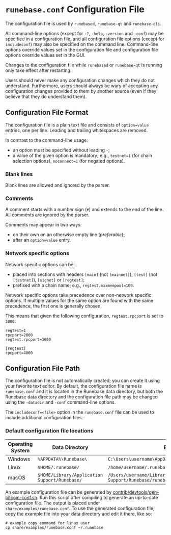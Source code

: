 # `runebase.conf` Configuration File

The configuration file is used by `runebased`, `runebase-qt` and `runebase-cli`.

All command-line options (except for `-?`, `-help`, `-version` and `-conf`) may be specified in a configuration file, and all configuration file options (except for `includeconf`) may also be specified on the command line. Command-line options override values set in the configuration file and configuration file options override values set in the GUI.

Changes to the configuration file while `runebased` or `runebase-qt` is running only take effect after restarting.

Users should never make any configuration changes which they do not understand. Furthermore, users should always be wary of accepting any configuration changes provided to them by another source (even if they believe that they do understand them).

## Configuration File Format

The configuration file is a plain text file and consists of `option=value` entries, one per line. Leading and trailing whitespaces are removed.

In contrast to the command-line usage:
- an option must be specified without leading `-`;
- a value of the given option is mandatory; e.g., `testnet=1` (for chain selection options), `noconnect=1` (for negated options).

### Blank lines

Blank lines are allowed and ignored by the parser.

### Comments

A comment starts with a number sign (`#`) and extends to the end of the line. All comments are ignored by the parser.

Comments may appear in two ways:
- on their own on an otherwise empty line (_preferable_);
- after an `option=value` entry.

### Network specific options

Network specific options can be:
- placed into sections with headers `[main]` (not `[mainnet]`), `[test]` (not `[testnet]`), `[signet]` or `[regtest]`;
- prefixed with a chain name; e.g., `regtest.maxmempool=100`.

Network specific options take precedence over non-network specific options.
If multiple values for the same option are found with the same precedence, the
first one is generally chosen.

This means that given the following configuration, `regtest.rpcport` is set to `3000`:

```
regtest=1
rpcport=2000
regtest.rpcport=3000

[regtest]
rpcport=4000
```

## Configuration File Path

The configuration file is not automatically created; you can create it using your favorite text editor. By default, the configuration file name is `runebase.conf` and it is located in the Runebase data directory, but both the Runebase data directory and the configuration file path may be changed using the `-datadir` and `-conf` command-line options.

The `includeconf=<file>` option in the `runebase.conf` file can be used to include additional configuration files.

### Default configuration file locations

Operating System | Data Directory | Example Path
-- | -- | --
Windows | `%APPDATA%\Runebase\` | `C:\Users\username\AppData\Roaming\Runebase\runebase.conf`
Linux | `$HOME/.runebase/` | `/home/username/.runebase/runebase.conf`
macOS | `$HOME/Library/Application Support/Runebase/` | `/Users/username/Library/Application Support/Runebase/runebase.conf`

An example configuration file can be generated by [contrib/devtools/gen-bitcoin-conf.sh](../contrib/devtools/gen-bitcoin-conf.sh).
Run this script after compiling to generate an up-to-date configuration file.
The output is placed under `share/examples/runebase.conf`.
To use the generated configuration file, copy the example file into your data directory and edit it there, like so:

```
# example copy command for linux user
cp share/examples/runebase.conf ~/.runebase
```

